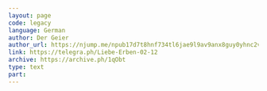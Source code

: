```yaml
---
layout: page
code: legacy
language: German
author: Der Geier
author_url: https://njump.me/npub17d7t8hnf734tl6jae9l9av9anx8guy0yhnc2vd9w22vgcvrazs8qjtsnpu
link: https://telegra.ph/Liebe-Erben-02-12
archive: https://archive.ph/1qObt
type: text
part: 
---
```

